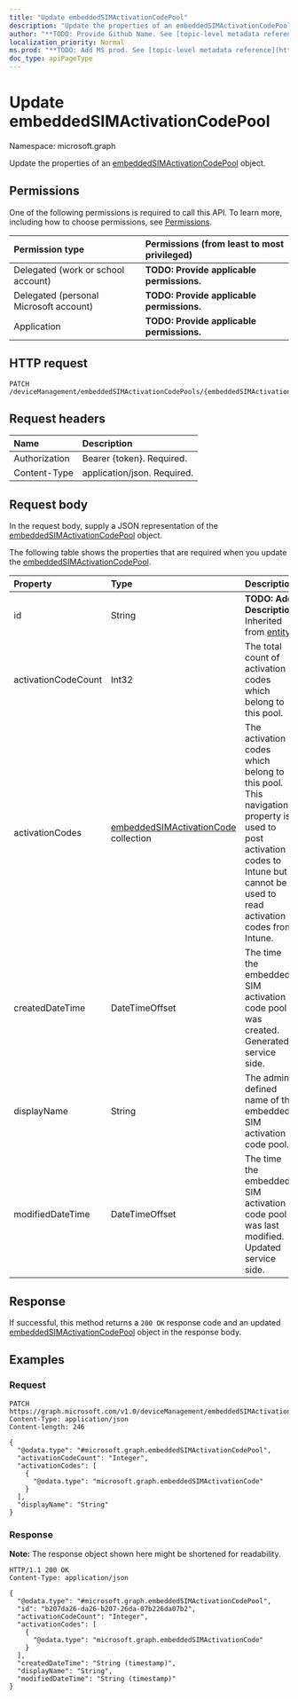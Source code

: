 ```yaml
---
title: "Update embeddedSIMActivationCodePool"
description: "Update the properties of an embeddedSIMActivationCodePool object."
author: "**TODO: Provide Github Name. See [topic-level metadata reference](https://msgo.azurewebsites.net/add/document/guidelines/metadata.html#topic-level-metadata)**"
localization_priority: Normal
ms.prod: "**TODO: Add MS prod. See [topic-level metadata reference](https://msgo.azurewebsites.net/add/document/guidelines/metadata.html#topic-level-metadata)**"
doc_type: apiPageType
---
```


# Update embeddedSIMActivationCodePool
Namespace: microsoft.graph



Update the properties of an [embeddedSIMActivationCodePool](../resources/embeddedsimactivationcodepool.md) object.

## Permissions
One of the following permissions is required to call this API. To learn more, including how to choose permissions, see [Permissions](/graph/permissions-reference).

|Permission type|Permissions (from least to most privileged)|
|:---|:---|
|Delegated (work or school account)|**TODO: Provide applicable permissions.**|
|Delegated (personal Microsoft account)|**TODO: Provide applicable permissions.**|
|Application|**TODO: Provide applicable permissions.**|

## HTTP request

<!-- {
  "blockType": "ignored"
}
-->
``` http
PATCH /deviceManagement/embeddedSIMActivationCodePools/{embeddedSIMActivationCodePoolId}
```

## Request headers
|Name|Description|
|:---|:---|
|Authorization|Bearer {token}. Required.|
|Content-Type|application/json. Required.|

## Request body
In the request body, supply a JSON representation of the [embeddedSIMActivationCodePool](../resources/embeddedsimactivationcodepool.md) object.

The following table shows the properties that are required when you update the [embeddedSIMActivationCodePool](../resources/embeddedsimactivationcodepool.md).

|Property|Type|Description|
|:---|:---|:---|
|id|String|**TODO: Add Description** Inherited from [entity](../resources/entity.md)|
|activationCodeCount|Int32|The total count of activation codes which belong to this pool.|
|activationCodes|[embeddedSIMActivationCode](../resources/embeddedsimactivationcode.md) collection|The activation codes which belong to this pool. This navigation property is used to post activation codes to Intune but cannot be used to read activation codes from Intune.|
|createdDateTime|DateTimeOffset|The time the embedded SIM activation code pool was created. Generated service side.|
|displayName|String|The admin defined name of the embedded SIM activation code pool.|
|modifiedDateTime|DateTimeOffset|The time the embedded SIM activation code pool was last modified. Updated service side.|



## Response

If successful, this method returns a `200 OK` response code and an updated [embeddedSIMActivationCodePool](../resources/embeddedsimactivationcodepool.md) object in the response body.

## Examples

### Request
<!-- {
  "blockType": "request",
  "name": "update_embeddedsimactivationcodepool"
}
-->
``` http
PATCH https://graph.microsoft.com/v1.0/deviceManagement/embeddedSIMActivationCodePools/{embeddedSIMActivationCodePoolId}
Content-Type: application/json
Content-length: 246

{
  "@odata.type": "#microsoft.graph.embeddedSIMActivationCodePool",
  "activationCodeCount": "Integer",
  "activationCodes": [
    {
      "@odata.type": "microsoft.graph.embeddedSIMActivationCode"
    }
  ],
  "displayName": "String"
}
```


### Response
**Note:** The response object shown here might be shortened for readability.
<!-- {
  "blockType": "response",
  "truncated": true
}
-->
``` http
HTTP/1.1 200 OK
Content-Type: application/json

{
  "@odata.type": "#microsoft.graph.embeddedSIMActivationCodePool",
  "id": "b207da26-da26-b207-26da-07b226da07b2",
  "activationCodeCount": "Integer",
  "activationCodes": [
    {
      "@odata.type": "microsoft.graph.embeddedSIMActivationCode"
    }
  ],
  "createdDateTime": "String (timestamp)",
  "displayName": "String",
  "modifiedDateTime": "String (timestamp)"
}
```

